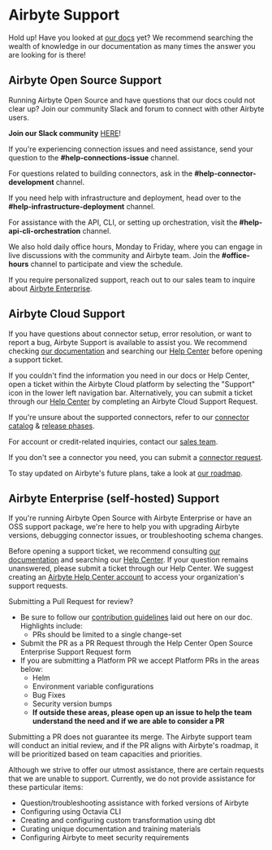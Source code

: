 # Airbyte Support

Hold up! Have you looked at [our docs](https://docs.airbyte.com/) yet? We recommend searching the wealth of knowledge in our documentation as many times the answer you are looking for is there! 

## Airbyte Open Source Support

Running Airbyte Open Source and have questions that our docs could not clear up? Join our community Slack and forum to connect with other Airbyte users.

**Join our Slack community** [HERE](https://slack.airbyte.com/?_gl=1*1h8mjfe*_gcl_au*MTc4MjAxMDQzOS4xNjgyOTczMDYy*_ga*MTc1OTkyOTYzNi4xNjQxMjQyMjA0*_ga_HDBMVFQGBH*MTY4Nzg4OTQ4MC4zMjUuMS4xNjg3ODkwMjE1LjAuMC4w&_ga=2.58571491.813788522.1687789276-1759929636.1641242204)!

If you're experiencing connection issues and need assistance, send your question to the **#help-connections-issue** channel.

For questions related to building connectors, ask in the **#help-connector-development** channel.

If you need help with infrastructure and deployment, head over to the **#help-infrastructure-deployment** channel.

For assistance with the API, CLI, or setting up orchestration, visit the **#help-api-cli-orchestration** channel.

We also hold daily office hours, Monday to Friday, where you can engage in live discussions with the community and Airbyte team. Join the **#office-hours** channel to participate and view the schedule.

If you require personalized support, reach out to our sales team to inquire about [Airbyte Enterprise](https://airbyte.com/airbyte-enterprise).

## Airbyte Cloud Support

If you have questions about connector setup, error resolution, or want to report a bug, Airbyte Support is available to assist you. We recommend checking [our documentation](https://docs.airbyte.com/) and searching our [Help Center](https://support.airbyte.com/hc/en-us) before opening a support ticket.

If you couldn't find the information you need in our docs or Help Center, open a ticket within the Airbyte Cloud platform by selecting the "Support" icon in the lower left navigation bar. Alternatively, you can submit a ticket through our [Help Center](https://support.airbyte.com/hc/en-us) by completing an Airbyte Cloud Support Request.

If you're unsure about the supported connectors, refer to our [connector catalog](https://docs.airbyte.com/integrations/) & [release phases](https://docs.airbyte.com/project-overview/product-release-stages/).

For account or credit-related inquiries, contact our [sales team](https://airbyte.com/talk-to-sales).

If you don't see a connector you need, you can submit a [connector request](https://airbyte.com/connector-requests).

To stay updated on Airbyte's future plans, take a look at [our roadmap](https://github.com/orgs/airbytehq/projects/37/views/1).

## Airbyte Enterprise (self-hosted) Support

If you're running Airbyte Open Source with Airbyte Enterprise or have an OSS support package, we're here to help you with upgrading Airbyte versions, debugging connector issues, or troubleshooting schema changes.

Before opening a support ticket, we recommend consulting [our documentation](https://docs.airbyte.com/) and searching our [Help Center](https://support.airbyte.com/hc/en-us). If your question remains unanswered, please submit a ticket through our Help Center. We suggest creating an [Airbyte Help Center account](https://airbyte1416.zendesk.com/auth/v2/login/signin?return_to=https%3A%2F%2Fsupport.airbyte.com%2Fhc%2Fen-us&theme=hc&locale=en-us&brand_id=15365055240347&auth_origin=15365055240347%2Ctrue%2Ctrue) to access your organization's support requests.

Submitting a Pull Request for review?

* Be sure to follow our [contribution guidelines](https://docs.airbyte.com/contributing-to-airbyte/) laid out here on our doc. Highlights include:
  * PRs should be limited to a single change-set
* Submit the PR as a PR Request through the Help Center Open Source Enterprise Support Request form
* If you are submitting a Platform PR we accept Platform PRs in the areas below:
  * Helm
  * Environment variable configurations
  * Bug Fixes 
  * Security version bumps
  * **If outside these areas, please open up an issue to help the team understand the need and if we are able to consider a PR**

Submitting a PR does not guarantee its merge. The Airbyte support team will conduct an initial review, and if the PR aligns with Airbyte's roadmap, it will be prioritized based on team capacities and priorities.

Although we strive to offer our utmost assistance, there are certain requests that we are unable to support. Currently, we do not provide assistance for these particular items:
* Question/troubleshooting assistance with forked versions of Airbyte
* Configuring using Octavia CLI
* Creating and configuring custom transformation using dbt
* Curating unique documentation and training materials
* Configuring Airbyte to meet security requirements

